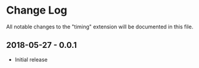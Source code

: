 # Change Log
All notable changes to the "timing" extension will be documented in this file.

## 2018-05-27 - 0.0.1
- Initial release
